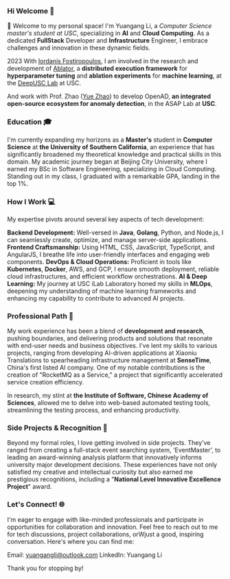 
### Hi Welcome 👋
👋 Welcome to my personal space! I'm Yuangang Li, a *Computer Science master's student at USC*, specializing in **AI** and **Cloud Computing**. As a dedicated **FullStack** Developer and **Infrastructure** Engineer, I embrace challenges and innovation in these dynamic fields.

2023 With [Iordanis Fostiropoulos](https://iordanis.me/), I am involved in the research and development of [Ablator](/Projects/#ablator), a **distributed execution framework** for **hyperparameter tuning** and **ablation experiments** for **machine learning**, at the [DeepUSC Lab](https://deep.usc.edu/) at USC.

And work with Prof. Zhao ([Yue Zhao](https://viterbi-web.usc.edu/~yzhao010/)) to develop OpenAD, **an integrated open-source ecosystem for anomaly detection**, in the ASAP Lab at **USC**.

### Education 🎓
I'm currently expanding my horizons as a **Master's** student in **Computer Science** at **the University of Southern California**, an experience that has significantly broadened my theoretical knowledge and practical skills in this domain. My academic journey began at Beijing City University, where I earned my BSc in Software Engineering, specializing in Cloud Computing. Standing out in my class, I graduated with a remarkable GPA, landing in the top 1%.

### How I Work 💻
My expertise pivots around several key aspects of tech development:

**Backend Development:** Well-versed in **Java**, **Golang**, Python, and Node.js, I can seamlessly create, optimize, and manage server-side applications.
**Frontend Craftsmanship:** Using HTML, CSS, JavaScript, TypeScript, and AngularJS, I breathe life into user-friendly interfaces and engaging web components.
**DevOps & Cloud Operations:** Proficient in tools like **Kubernetes**, **Docker**, AWS, and GCP, I ensure smooth deployment, reliable cloud infrastructures, and efficient workflow orchestrations.
**AI & Deep Learning:** My journey at USC iLab Laboratory honed my skills in **MLOps**, deepening my understanding of machine learning frameworks and enhancing my capability to contribute to advanced AI projects.
### Professional Path 🚀
My work experience has been a blend of **development and research**, pushing boundaries, and delivering products and solutions that resonate with end-user needs and business objectives. I've lent my skills to various projects, ranging from developing AI-driven applications at Xiaoniu Translations to spearheading infrastructure management at **SenseTime**, China's first listed AI company. One of my notable contributions is the creation of "RocketMQ as a Service," a project that significantly accelerated service creation efficiency.

In research, my stint at **the Institute of Software, Chinese Academy of Sciences**, allowed me to delve into web-based automated testing tools, streamlining the testing process, and enhancing productivity.

### Side Projects & Recognition 🏅
Beyond my formal roles, I love getting involved in side projects. They’ve ranged from creating a full-stack event searching system, 'EventMaster', to leading an award-winning analysis platform that innovatively informs university major development decisions. These experiences have not only satisfied my creative and intellectual curiosity but also earned me prestigious recognitions, including a "**National Level Innovative Excellence Project**" award.

### Let's Connect! 🌐
I'm eager to engage with like-minded professionals and participate in opportunities for collaboration and innovation. Feel free to reach out to me for tech discussions, project collaborations, orWjust a good, inspiring conversation. Here's where you can find me:

Email: yuangangli@outlook.com
LinkedIn: Yuangang Li


Thank you for stopping by!
